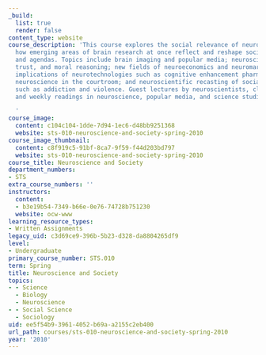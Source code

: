```yaml
---
_build:
  list: true
  render: false
content_type: website
course_description: 'This course explores the social relevance of neuroscience, considering
  how emerging areas of brain research at once reflect and reshape social attitudes
  and agendas. Topics include brain imaging and popular media; neuroscience of empathy,
  trust, and moral reasoning; new fields of neuroeconomics and neuromarketing; ethical
  implications of neurotechnologies such as cognitive enhancement pharmaceuticals;
  neuroscience in the courtroom; and neuroscientific recasting of social problems
  such as addiction and violence. Guest lectures by neuroscientists, class discussion,
  and weekly readings in neuroscience, popular media, and science studies.

  '
course_image:
  content: c104c104-1dde-7d94-1ec6-d48bb9251368
  website: sts-010-neuroscience-and-society-spring-2010
course_image_thumbnail:
  content: c8f919c5-91bf-8ca7-9f59-f44d203bd797
  website: sts-010-neuroscience-and-society-spring-2010
course_title: Neuroscience and Society
department_numbers:
- STS
extra_course_numbers: ''
instructors:
  content:
  - b3e19b54-7349-b66e-0e76-74728b751230
  website: ocw-www
learning_resource_types:
- Written Assignments
legacy_uid: c3d69ce9-396b-5b23-d328-da8804265df9
level:
- Undergraduate
primary_course_number: STS.010
term: Spring
title: Neuroscience and Society
topics:
- - Science
  - Biology
  - Neuroscience
- - Social Science
  - Sociology
uid: ee5f54b9-3961-4052-b69a-a2155c2eb400
url_path: courses/sts-010-neuroscience-and-society-spring-2010
year: '2010'
---
```

